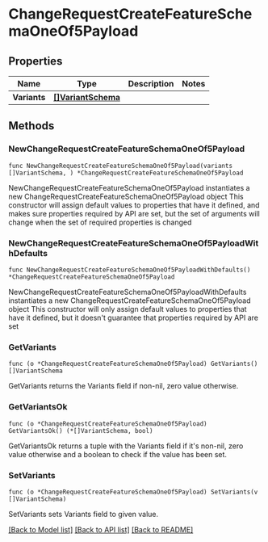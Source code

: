 # ChangeRequestCreateFeatureSchemaOneOf5Payload

## Properties

Name | Type | Description | Notes
------------ | ------------- | ------------- | -------------
**Variants** | [**[]VariantSchema**](VariantSchema.md) |  | 

## Methods

### NewChangeRequestCreateFeatureSchemaOneOf5Payload

`func NewChangeRequestCreateFeatureSchemaOneOf5Payload(variants []VariantSchema, ) *ChangeRequestCreateFeatureSchemaOneOf5Payload`

NewChangeRequestCreateFeatureSchemaOneOf5Payload instantiates a new ChangeRequestCreateFeatureSchemaOneOf5Payload object
This constructor will assign default values to properties that have it defined,
and makes sure properties required by API are set, but the set of arguments
will change when the set of required properties is changed

### NewChangeRequestCreateFeatureSchemaOneOf5PayloadWithDefaults

`func NewChangeRequestCreateFeatureSchemaOneOf5PayloadWithDefaults() *ChangeRequestCreateFeatureSchemaOneOf5Payload`

NewChangeRequestCreateFeatureSchemaOneOf5PayloadWithDefaults instantiates a new ChangeRequestCreateFeatureSchemaOneOf5Payload object
This constructor will only assign default values to properties that have it defined,
but it doesn't guarantee that properties required by API are set

### GetVariants

`func (o *ChangeRequestCreateFeatureSchemaOneOf5Payload) GetVariants() []VariantSchema`

GetVariants returns the Variants field if non-nil, zero value otherwise.

### GetVariantsOk

`func (o *ChangeRequestCreateFeatureSchemaOneOf5Payload) GetVariantsOk() (*[]VariantSchema, bool)`

GetVariantsOk returns a tuple with the Variants field if it's non-nil, zero value otherwise
and a boolean to check if the value has been set.

### SetVariants

`func (o *ChangeRequestCreateFeatureSchemaOneOf5Payload) SetVariants(v []VariantSchema)`

SetVariants sets Variants field to given value.



[[Back to Model list]](../README.md#documentation-for-models) [[Back to API list]](../README.md#documentation-for-api-endpoints) [[Back to README]](../README.md)


